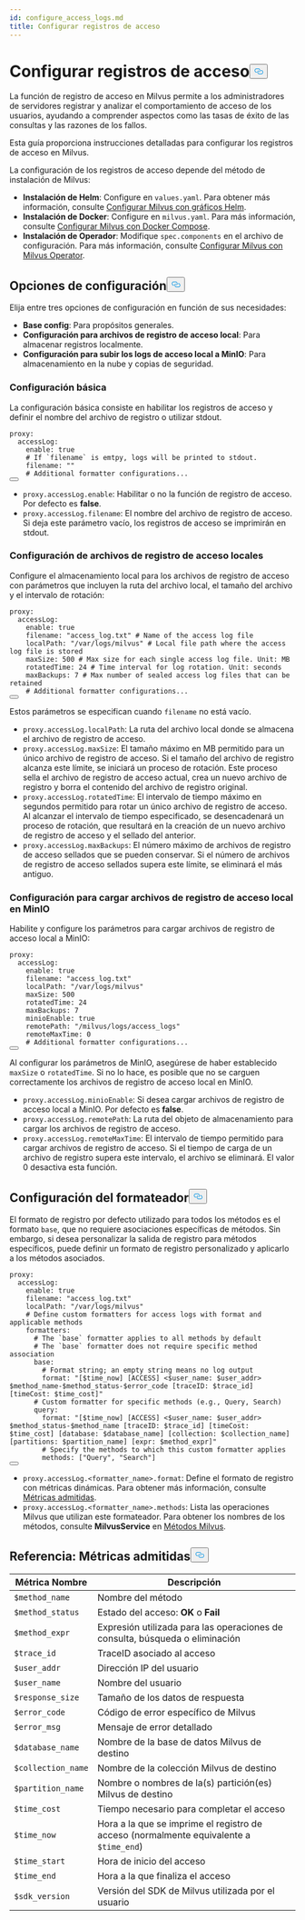 ```yaml
---
id: configure_access_logs.md
title: Configurar registros de acceso
---
```


<h1 id="Configure-Access-Logs" class="common-anchor-header">Configurar registros de acceso<button data-href="#Configure-Access-Logs" class="anchor-icon" translate="no">
      <svg translate="no"
        aria-hidden="true"
        focusable="false"
        height="20"
        version="1.1"
        viewBox="0 0 16 16"
        width="16"
      >
        <path
          fill="#0092E4"
          fill-rule="evenodd"
          d="M4 9h1v1H4c-1.5 0-3-1.69-3-3.5S2.55 3 4 3h4c1.45 0 3 1.69 3 3.5 0 1.41-.91 2.72-2 3.25V8.59c.58-.45 1-1.27 1-2.09C10 5.22 8.98 4 8 4H4c-.98 0-2 1.22-2 2.5S3 9 4 9zm9-3h-1v1h1c1 0 2 1.22 2 2.5S13.98 12 13 12H9c-.98 0-2-1.22-2-2.5 0-.83.42-1.64 1-2.09V6.25c-1.09.53-2 1.84-2 3.25C6 11.31 7.55 13 9 13h4c1.45 0 3-1.69 3-3.5S14.5 6 13 6z"
        ></path>
      </svg>
    </button></h1><p>La función de registro de acceso en Milvus permite a los administradores de servidores registrar y analizar el comportamiento de acceso de los usuarios, ayudando a comprender aspectos como las tasas de éxito de las consultas y las razones de los fallos.</p>
<p>Esta guía proporciona instrucciones detalladas para configurar los registros de acceso en Milvus.</p>
<p>La configuración de los registros de acceso depende del método de instalación de Milvus:</p>
<ul>
<li><strong>Instalación de Helm</strong>: Configure en <code translate="no">values.yaml</code>. Para obtener más información, consulte <a href="/docs/es/v2.5.x/configure-helm.md">Configurar Milvus con gráficos Helm</a>.</li>
<li><strong>Instalación de Docker</strong>: Configure en <code translate="no">milvus.yaml</code>. Para más información, consulte <a href="/docs/es/v2.5.x/configure-docker.md">Configurar Milvus con Docker Compose</a>.</li>
<li><strong>Instalación de Operador</strong>: Modifique <code translate="no">spec.components</code> en el archivo de configuración. Para más información, consulte <a href="/docs/es/v2.5.x/configure_operator.md">Configurar Milvus con Milvus Operator</a>.</li>
</ul>
<h2 id="Configuration-options" class="common-anchor-header">Opciones de configuración<button data-href="#Configuration-options" class="anchor-icon" translate="no">
      <svg translate="no"
        aria-hidden="true"
        focusable="false"
        height="20"
        version="1.1"
        viewBox="0 0 16 16"
        width="16"
      >
        <path
          fill="#0092E4"
          fill-rule="evenodd"
          d="M4 9h1v1H4c-1.5 0-3-1.69-3-3.5S2.55 3 4 3h4c1.45 0 3 1.69 3 3.5 0 1.41-.91 2.72-2 3.25V8.59c.58-.45 1-1.27 1-2.09C10 5.22 8.98 4 8 4H4c-.98 0-2 1.22-2 2.5S3 9 4 9zm9-3h-1v1h1c1 0 2 1.22 2 2.5S13.98 12 13 12H9c-.98 0-2-1.22-2-2.5 0-.83.42-1.64 1-2.09V6.25c-1.09.53-2 1.84-2 3.25C6 11.31 7.55 13 9 13h4c1.45 0 3-1.69 3-3.5S14.5 6 13 6z"
        ></path>
      </svg>
    </button></h2><p>Elija entre tres opciones de configuración en función de sus necesidades:</p>
<ul>
<li><strong>Base config</strong>: Para propósitos generales.</li>
<li><strong>Configuración para archivos de registro de acceso local</strong>: Para almacenar registros localmente.</li>
<li><strong>Configuración para subir los logs de acceso local a MinIO</strong>: Para almacenamiento en la nube y copias de seguridad.</li>
</ul>
<h3 id="Base-config" class="common-anchor-header">Configuración básica</h3><p>La configuración básica consiste en habilitar los registros de acceso y definir el nombre del archivo de registro o utilizar stdout.</p>
<pre><code translate="no" class="language-yaml">proxy:
  accessLog:
    <span class="hljs-built_in">enable</span>: <span class="hljs-literal">true</span>
    <span class="hljs-comment"># If `filename` is emtpy, logs will be printed to stdout.</span>
    filename: <span class="hljs-string">&quot;&quot;</span>
    <span class="hljs-comment"># Additional formatter configurations...</span>
<button class="copy-code-btn"></button></code></pre>
<ul>
<li><code translate="no">proxy.accessLog.enable</code>: Habilitar o no la función de registro de acceso. Por defecto es <strong>false</strong>.</li>
<li><code translate="no">proxy.accessLog.filename</code>: El nombre del archivo de registro de acceso. Si deja este parámetro vacío, los registros de acceso se imprimirán en stdout.</li>
</ul>
<h3 id="Config-for-local-access-log-files" class="common-anchor-header">Configuración de archivos de registro de acceso locales</h3><p>Configure el almacenamiento local para los archivos de registro de acceso con parámetros que incluyen la ruta del archivo local, el tamaño del archivo y el intervalo de rotación:</p>
<pre><code translate="no" class="language-yaml">proxy:
  accessLog:
    enable: true
    filename: <span class="hljs-string">&quot;access_log.txt&quot;</span> <span class="hljs-comment"># Name of the access log file</span>
    localPath: <span class="hljs-string">&quot;/var/logs/milvus&quot;</span> <span class="hljs-comment"># Local file path where the access log file is stored</span>
    maxSize: <span class="hljs-number">500</span> <span class="hljs-comment"># Max size for each single access log file. Unit: MB</span>
    rotatedTime: <span class="hljs-number">24</span> <span class="hljs-comment"># Time interval for log rotation. Unit: seconds</span>
    maxBackups: <span class="hljs-number">7</span> <span class="hljs-comment"># Max number of sealed access log files that can be retained</span>
    <span class="hljs-comment"># Additional formatter configurations...</span>
<button class="copy-code-btn"></button></code></pre>
<p>Estos parámetros se especifican cuando <code translate="no">filename</code> no está vacío.</p>
<ul>
<li><code translate="no">proxy.accessLog.localPath</code>: La ruta del archivo local donde se almacena el archivo de registro de acceso.</li>
<li><code translate="no">proxy.accessLog.maxSize</code>: El tamaño máximo en MB permitido para un único archivo de registro de acceso. Si el tamaño del archivo de registro alcanza este límite, se iniciará un proceso de rotación. Este proceso sella el archivo de registro de acceso actual, crea un nuevo archivo de registro y borra el contenido del archivo de registro original.</li>
<li><code translate="no">proxy.accessLog.rotatedTime</code>: El intervalo de tiempo máximo en segundos permitido para rotar un único archivo de registro de acceso. Al alcanzar el intervalo de tiempo especificado, se desencadenará un proceso de rotación, que resultará en la creación de un nuevo archivo de registro de acceso y el sellado del anterior.</li>
<li><code translate="no">proxy.accessLog.maxBackups</code>: El número máximo de archivos de registro de acceso sellados que se pueden conservar. Si el número de archivos de registro de acceso sellados supera este límite, se eliminará el más antiguo.</li>
</ul>
<h3 id="Config-for-uploading-local-access-log-files-to-MinIO" class="common-anchor-header">Configuración para cargar archivos de registro de acceso local en MinIO</h3><p>Habilite y configure los parámetros para cargar archivos de registro de acceso local a MinIO:</p>
<pre><code translate="no" class="language-yaml">proxy:
  accessLog:
    <span class="hljs-built_in">enable</span>: <span class="hljs-literal">true</span>
    filename: <span class="hljs-string">&quot;access_log.txt&quot;</span>
    localPath: <span class="hljs-string">&quot;/var/logs/milvus&quot;</span>
    maxSize: 500
    rotatedTime: 24 
    maxBackups: 7
    minioEnable: <span class="hljs-literal">true</span>
    remotePath: <span class="hljs-string">&quot;/milvus/logs/access_logs&quot;</span>
    remoteMaxTime: 0
    <span class="hljs-comment"># Additional formatter configurations...</span>
<button class="copy-code-btn"></button></code></pre>
<p>Al configurar los parámetros de MinIO, asegúrese de haber establecido <code translate="no">maxSize</code> o <code translate="no">rotatedTime</code>. Si no lo hace, es posible que no se carguen correctamente los archivos de registro de acceso local en MinIO.</p>
<ul>
<li><code translate="no">proxy.accessLog.minioEnable</code>: Si desea cargar archivos de registro de acceso local a MinIO. Por defecto es <strong>false</strong>.</li>
<li><code translate="no">proxy.accessLog.remotePath</code>: La ruta del objeto de almacenamiento para cargar los archivos de registro de acceso.</li>
<li><code translate="no">proxy.accessLog.remoteMaxTime</code>: El intervalo de tiempo permitido para cargar archivos de registro de acceso. Si el tiempo de carga de un archivo de registro supera este intervalo, el archivo se eliminará. El valor 0 desactiva esta función.</li>
</ul>
<h2 id="Formatter-config" class="common-anchor-header">Configuración del formateador<button data-href="#Formatter-config" class="anchor-icon" translate="no">
      <svg translate="no"
        aria-hidden="true"
        focusable="false"
        height="20"
        version="1.1"
        viewBox="0 0 16 16"
        width="16"
      >
        <path
          fill="#0092E4"
          fill-rule="evenodd"
          d="M4 9h1v1H4c-1.5 0-3-1.69-3-3.5S2.55 3 4 3h4c1.45 0 3 1.69 3 3.5 0 1.41-.91 2.72-2 3.25V8.59c.58-.45 1-1.27 1-2.09C10 5.22 8.98 4 8 4H4c-.98 0-2 1.22-2 2.5S3 9 4 9zm9-3h-1v1h1c1 0 2 1.22 2 2.5S13.98 12 13 12H9c-.98 0-2-1.22-2-2.5 0-.83.42-1.64 1-2.09V6.25c-1.09.53-2 1.84-2 3.25C6 11.31 7.55 13 9 13h4c1.45 0 3-1.69 3-3.5S14.5 6 13 6z"
        ></path>
      </svg>
    </button></h2><p>El formato de registro por defecto utilizado para todos los métodos es el formato <code translate="no">base</code>, que no requiere asociaciones específicas de métodos. Sin embargo, si desea personalizar la salida de registro para métodos específicos, puede definir un formato de registro personalizado y aplicarlo a los métodos asociados.</p>
<pre><code translate="no" class="language-yaml">proxy:
  accessLog:
    <span class="hljs-built_in">enable</span>: <span class="hljs-literal">true</span>
    filename: <span class="hljs-string">&quot;access_log.txt&quot;</span>
    localPath: <span class="hljs-string">&quot;/var/logs/milvus&quot;</span>
    <span class="hljs-comment"># Define custom formatters for access logs with format and applicable methods</span>
    formatters:
      <span class="hljs-comment"># The `base` formatter applies to all methods by default</span>
      <span class="hljs-comment"># The `base` formatter does not require specific method association</span>
      base: 
        <span class="hljs-comment"># Format string; an empty string means no log output</span>
        format: <span class="hljs-string">&quot;[<span class="hljs-variable">$time_now</span>] [ACCESS] &lt;<span class="hljs-variable">$user_name</span>: <span class="hljs-variable">$user_addr</span>&gt; <span class="hljs-variable">$method_name</span>-<span class="hljs-variable">$method_status</span>-<span class="hljs-variable">$error_code</span> [traceID: <span class="hljs-variable">$trace_id</span>] [timeCost: <span class="hljs-variable">$time_cost</span>]&quot;</span>
      <span class="hljs-comment"># Custom formatter for specific methods (e.g., Query, Search)</span>
      query: 
        format: <span class="hljs-string">&quot;[<span class="hljs-variable">$time_now</span>] [ACCESS] &lt;<span class="hljs-variable">$user_name</span>: <span class="hljs-variable">$user_addr</span>&gt; <span class="hljs-variable">$method_status</span>-<span class="hljs-variable">$method_name</span> [traceID: <span class="hljs-variable">$trace_id</span>] [timeCost: <span class="hljs-variable">$time_cost</span>] [database: <span class="hljs-variable">$database_name</span>] [collection: <span class="hljs-variable">$collection_name</span>] [partitions: <span class="hljs-variable">$partition_name</span>] [expr: <span class="hljs-variable">$method_expr</span>]&quot;</span>
        <span class="hljs-comment"># Specify the methods to which this custom formatter applies</span>
        methods: [<span class="hljs-string">&quot;Query&quot;</span>, <span class="hljs-string">&quot;Search&quot;</span>]
<button class="copy-code-btn"></button></code></pre>
<ul>
<li><code translate="no">proxy.accessLog.&lt;formatter_name&gt;.format</code>: Define el formato de registro con métricas dinámicas. Para obtener más información, consulte <a href="#reference-supported-metrics">Métricas admitidas</a>.</li>
<li><code translate="no">proxy.accessLog.&lt;formatter_name&gt;.methods</code>: Lista las operaciones Milvus que utilizan este formateador. Para obtener los nombres de los métodos, consulte <strong>MilvusService</strong> en <a href="https://github.com/milvus-io/milvus-proto/blob/master/proto/milvus.proto">Métodos Milvus</a>.</li>
</ul>
<h2 id="Reference-Supported-metrics" class="common-anchor-header">Referencia: Métricas admitidas<button data-href="#Reference-Supported-metrics" class="anchor-icon" translate="no">
      <svg translate="no"
        aria-hidden="true"
        focusable="false"
        height="20"
        version="1.1"
        viewBox="0 0 16 16"
        width="16"
      >
        <path
          fill="#0092E4"
          fill-rule="evenodd"
          d="M4 9h1v1H4c-1.5 0-3-1.69-3-3.5S2.55 3 4 3h4c1.45 0 3 1.69 3 3.5 0 1.41-.91 2.72-2 3.25V8.59c.58-.45 1-1.27 1-2.09C10 5.22 8.98 4 8 4H4c-.98 0-2 1.22-2 2.5S3 9 4 9zm9-3h-1v1h1c1 0 2 1.22 2 2.5S13.98 12 13 12H9c-.98 0-2-1.22-2-2.5 0-.83.42-1.64 1-2.09V6.25c-1.09.53-2 1.84-2 3.25C6 11.31 7.55 13 9 13h4c1.45 0 3-1.69 3-3.5S14.5 6 13 6z"
        ></path>
      </svg>
    </button></h2><table>
<thead>
<tr><th>Métrica Nombre</th><th>Descripción</th></tr>
</thead>
<tbody>
<tr><td><code translate="no">$method_name</code></td><td>Nombre del método</td></tr>
<tr><td><code translate="no">$method_status</code></td><td>Estado del acceso: <strong>OK</strong> o <strong>Fail</strong></td></tr>
<tr><td><code translate="no">$method_expr</code></td><td>Expresión utilizada para las operaciones de consulta, búsqueda o eliminación</td></tr>
<tr><td><code translate="no">$trace_id</code></td><td>TraceID asociado al acceso</td></tr>
<tr><td><code translate="no">$user_addr</code></td><td>Dirección IP del usuario</td></tr>
<tr><td><code translate="no">$user_name</code></td><td>Nombre del usuario</td></tr>
<tr><td><code translate="no">$response_size</code></td><td>Tamaño de los datos de respuesta</td></tr>
<tr><td><code translate="no">$error_code</code></td><td>Código de error específico de Milvus</td></tr>
<tr><td><code translate="no">$error_msg</code></td><td>Mensaje de error detallado</td></tr>
<tr><td><code translate="no">$database_name</code></td><td>Nombre de la base de datos Milvus de destino</td></tr>
<tr><td><code translate="no">$collection_name</code></td><td>Nombre de la colección Milvus de destino</td></tr>
<tr><td><code translate="no">$partition_name</code></td><td>Nombre o nombres de la(s) partición(es) Milvus de destino</td></tr>
<tr><td><code translate="no">$time_cost</code></td><td>Tiempo necesario para completar el acceso</td></tr>
<tr><td><code translate="no">$time_now</code></td><td>Hora a la que se imprime el registro de acceso (normalmente equivalente a <code translate="no">$time_end</code>)</td></tr>
<tr><td><code translate="no">$time_start</code></td><td>Hora de inicio del acceso</td></tr>
<tr><td><code translate="no">$time_end</code></td><td>Hora a la que finaliza el acceso</td></tr>
<tr><td><code translate="no">$sdk_version</code></td><td>Versión del SDK de Milvus utilizada por el usuario</td></tr>
</tbody>
</table>

